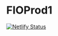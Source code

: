 # FIOProd1
[![Netlify Status](https://api.netlify.com/api/v1/badges/9bc9bb85-3fea-44d7-af63-fff0d438a092/deploy-status)](https://app.netlify.com/sites/incomparable-twilight-91eacf/deploys)
